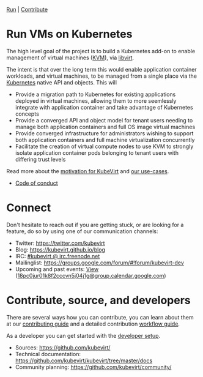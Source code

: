[Run](run) | [Contribute](contrib)

# Run VMs on Kubernetes

The high level goal of the project is to build a Kubernetes add-on to enable
management of virtual machines ([KVM](https://www.linux-kvm.org)), via
[libvirt](https://libvirt.org).

The intent is that over the long term this would enable application container
workloads, and virtual machines, to be managed from a single place via the
[Kubernetes](https://kubernetes.io) native API and objects.
This will

* Provide a migration path to Kubernetes for existing applications deployed in
  virtual machines, allowing them to more seemlessly integrate with application
  container and take advantage of Kubernetes concepts
* Provide a converged API and object model for tenant users needing to manage
  both application containers and full OS image virtual machines
* Provide converged infrastructure for administrators wishing to support both
  application containers and full machine virtualization concurrently
* Facilitate the creation of virtual compute nodes to use KVM to strongly isolate
  application container pods belonging to tenant users with differing trust
  levels

Read more about the [motivation for KubeVirt](about) and [our
use-cases](use-cases).

* [Code of conduct](conduct)

# Connect

Don't hesitate to reach out if you are getting stuck, or are looking for a
feature, do so by using one of our communication channels:

* Twitter: <https://twitter.com/kubevirt>
* Blog: <https://kubevirt.github.io/blog>
* IRC: [#kubevirt @ irc.freenode.net](https://kiwiirc.com/client/irc.freenode.net/kubevirt)
* Mailinglist: <https://groups.google.com/forum/#!forum/kubevirt-dev>
* Upcoming and past events: 
  [View](https://calendar.google.com/calendar/embed?src=18pc0jur01k8f2cccvn5j04j1g%40group.calendar.google.com&ctz=Etc%2FGMT)
  (18pc0jur01k8f2cccvn5j04j1g@group.calendar.google.com)

# Contribute, source, and developers

There are several ways how you can contribute, you can learn about them at
our [contributing guide](contrib) and a detailed contribution
[workflow guide](contrib-workflow).

As a developer you can get started with the
[developer setup](https://github.com/kubevirt/kubevirt/blob/master/docs/getting-started.md).

* Sources: <https://github.com/kubevirt/>
* Technical documentation:
  <https://github.com/kubevirt/kubevirt/tree/master/docs>
* Community planning: <https://github.com/kubevirt/community/>
